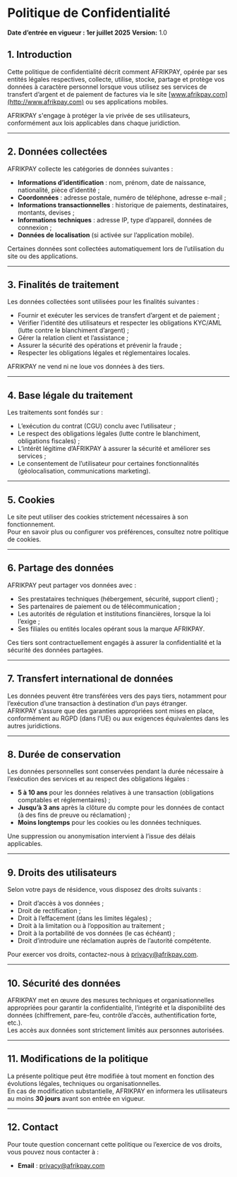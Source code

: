 # Politique de Confidentialité

**Date d’entrée en vigueur : 1er juillet 2025**
**Version:** 1.0

## 1. Introduction

Cette politique de confidentialité décrit comment AFRIKPAY, opérée par ses entités légales respectives, collecte, utilise, stocke, partage et protège vos données à caractère personnel lorsque vous utilisez ses services de transfert d’argent et de paiement de factures via le site [www.afrikpay.com](http://www.afrikpay.com) ou ses applications mobiles.

AFRIKPAY s'engage à protéger la vie privée de ses utilisateurs, conformément aux lois applicables dans chaque juridiction.

---

## 2. Données collectées

AFRIKPAY collecte les catégories de données suivantes :

- **Informations d’identification** : nom, prénom, date de naissance, nationalité, pièce d’identité ;
- **Coordonnées** : adresse postale, numéro de téléphone, adresse e-mail ;
- **Informations transactionnelles** : historique de paiements, destinataires, montants, devises ;
- **Informations techniques** : adresse IP, type d’appareil, données de connexion ;
- **Données de localisation** (si activée sur l’application mobile).

Certaines données sont collectées automatiquement lors de l’utilisation du site ou des applications.

---

## 3. Finalités de traitement

Les données collectées sont utilisées pour les finalités suivantes :

- Fournir et exécuter les services de transfert d’argent et de paiement ;
- Vérifier l’identité des utilisateurs et respecter les obligations KYC/AML (lutte contre le blanchiment d’argent) ;
- Gérer la relation client et l’assistance ;
- Assurer la sécurité des opérations et prévenir la fraude ;
- Respecter les obligations légales et réglementaires locales.

AFRIKPAY ne vend ni ne loue vos données à des tiers.

---

## 4. Base légale du traitement

Les traitements sont fondés sur :

- L’exécution du contrat (CGU) conclu avec l’utilisateur ;
- Le respect des obligations légales (lutte contre le blanchiment, obligations fiscales) ;
- L’intérêt légitime d’AFRIKPAY à assurer la sécurité et améliorer ses services ;
- Le consentement de l’utilisateur pour certaines fonctionnalités (géolocalisation, communications marketing).

---

## 5. Cookies

Le site peut utiliser des cookies strictement nécessaires à son fonctionnement.  
Pour en savoir plus ou configurer vos préférences, consultez notre politique de cookies.

---

## 6. Partage des données

AFRIKPAY peut partager vos données avec :

- Ses prestataires techniques (hébergement, sécurité, support client) ;
- Ses partenaires de paiement ou de télécommunication ;
- Les autorités de régulation et institutions financières, lorsque la loi l’exige ;
- Ses filiales ou entités locales opérant sous la marque AFRIKPAY.

Ces tiers sont contractuellement engagés à assurer la confidentialité et la sécurité des données partagées.

---

## 7. Transfert international de données

Les données peuvent être transférées vers des pays tiers, notamment pour l’exécution d’une transaction à destination d’un pays étranger.  
AFRIKPAY s’assure que des garanties appropriées sont mises en place, conformément au RGPD (dans l’UE) ou aux exigences équivalentes dans les autres juridictions.

---

## 8. Durée de conservation

Les données personnelles sont conservées pendant la durée nécessaire à l’exécution des services et au respect des obligations légales :

- **5 à 10 ans** pour les données relatives à une transaction (obligations comptables et réglementaires) ;
- **Jusqu’à 3 ans** après la clôture du compte pour les données de contact (à des fins de preuve ou réclamation) ;
- **Moins longtemps** pour les cookies ou les données techniques.

Une suppression ou anonymisation intervient à l’issue des délais applicables.

---

## 9. Droits des utilisateurs

Selon votre pays de résidence, vous disposez des droits suivants :

- Droit d’accès à vos données ;
- Droit de rectification ;
- Droit à l’effacement (dans les limites légales) ;
- Droit à la limitation ou à l’opposition au traitement ;
- Droit à la portabilité de vos données (le cas échéant) ;
- Droit d’introduire une réclamation auprès de l’autorité compétente.

Pour exercer vos droits, contactez-nous à [privacy@afrikpay.com](mailto:privacy@afrikpay.com).

---

## 10. Sécurité des données

AFRIKPAY met en œuvre des mesures techniques et organisationnelles appropriées pour garantir la confidentialité, l’intégrité et la disponibilité des données (chiffrement, pare-feu, contrôle d’accès, authentification forte, etc.).  
Les accès aux données sont strictement limités aux personnes autorisées.

---

## 11. Modifications de la politique

La présente politique peut être modifiée à tout moment en fonction des évolutions légales, techniques ou organisationnelles.  
En cas de modification substantielle, AFRIKPAY en informera les utilisateurs au moins **30 jours** avant son entrée en vigueur.

---

## 12. Contact

Pour toute question concernant cette politique ou l’exercice de vos droits, vous pouvez nous contacter à :

- **Email** : [privacy@afrikpay.com](mailto:privacy@afrikpay.com)
